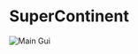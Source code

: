 # SuperContinent

![Main Gui](https://raw.github.com/soleperson/repositpry/master/SuperContinent/Doc/Images/main_gui.png)
